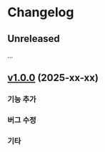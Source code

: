 # Changelog

## Unreleased
...

## [v1.0.0](https://alt-tab-macos.netlify.app/changelog-bare#) (2025-xx-xx)
### 기능 추가

### 버그 수정

### 기타

